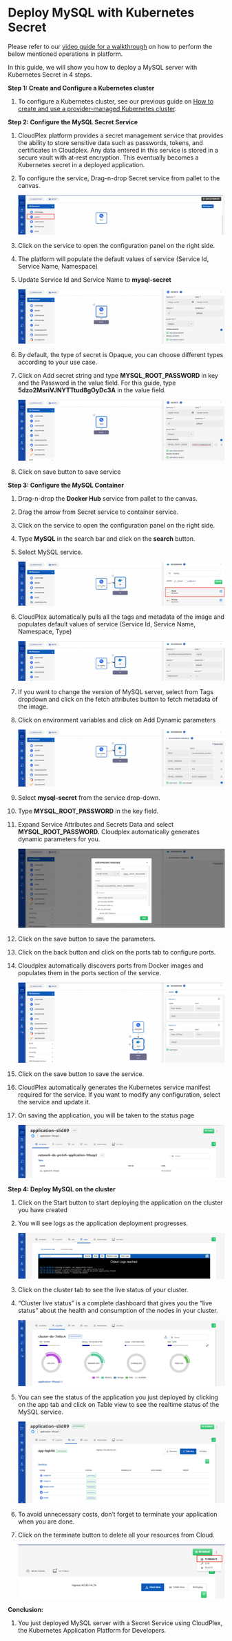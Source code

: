 # Deploy MySQL with Kubernetes Secret 

Please refer to our [video guide for a walkthrough](https://www.youtube.com/watch?v=h0E1f8SHWWA) on how to perform the below mentioned operations in platform. 

In this guide, we will show you how to deploy a MySQL server with Kubernetes Secret in 4 steps.

**Step 1: Create and Configure a Kubernetes cluster**

1. To configure a Kubernetes cluster, see our previous guide on [How to create and use a provider-managed Kubernetes cluster](https://docs.cloudplex.io/#/pages/user-guide/getting-started/create-use-provider-managed-cluster/create-use-provider-managed-cluster?id=create-amp-use-provider-managed-cluster).

**Step 2: Configure the MySQL Secret Service**

1. CloudPlex platform provides a secret management service that provides the ability to store sensitive data such as passwords, tokens, and certificates in Cloudplex. Any data entered in this service is stored in a secure vault with at-rest encryption. This eventually becomes a  Kubernetes secret in a deployed application.

2. To configure the service, Drag-n-drop Secret service from pallet to the canvas.

   ![1](imgs/1.jpg)

3. Click on the service to open the configuration panel on the right side.

4. The platform will populate the default values of service (Service Id, Service Name, Namespace)

5. Update Service Id and Service Name to **mysql-secret**

   ![2](imgs/2.jpg)

6. By default, the type of secret is Opaque, you can choose different types according to your use case.

7. Click on Add secret string and type **MYSQL_ROOT_PASSWORD** in key and the Password in the value field. For this guide, type **5dzo2MsriVJNYTTtud8gOyDc3A** in the value field.

   ![3](imgs/3.jpg)

8. Click on save button to save service

**Step 3: Configure the MySQL Container**

1. Drag-n-drop the **Docker Hub** service from pallet to the canvas.

2. Drag the arrow from Secret service to container service.

3. Click on the service to open the configuration panel on the right side.

4. Type **MySQL** in the search bar and click on the **search** button.

5. Select MySQL service.

   ![4](imgs/4.jpg)

6. CloudPlex automatically pulls all the tags and metadata of the image and populates default values of service (Service Id, Service Name, Namespace, Type)

   ![5](imgs/5.jpg)

7. If you want to change the version of MySQL server, select from Tags dropdown and click on the fetch attributes button to fetch metadata of the image.

8. Click on environment variables and click on Add Dynamic parameters

   ![6](imgs/6.jpg)

9. Select **mysql-secret** from the service drop-down.

10. Type **MYSQL_ROOT_PASSWORD** in the key field.

11. Expand Service Attributes and Secrets Data and select **MYSQL_ROOT_PASSWORD.** Cloudplex automatically generates dynamic  parameters for you.

    ![7](imgs/7.jpg)

12. Click on the save button to save the parameters.

13. Click on the back button and click on the ports tab to configure ports.

14. Cloudplex automatically discovers ports from Docker images and populates them in the ports section of the service.

    ![8](imgs/8.jpg)

15. Click on the save button to save the service.

16. CloudPlex automatically generates the Kubernetes service manifest required for the service. If you want to modify any configuration, select the service and update it.

17. On saving the application, you will be taken to the status page

    ![9](imgs/9.jpg)

**Step 4: Deploy MySQL on the cluster**

1. Click on the Start button to start deploying the application on the cluster you have created

2. You will see logs as the application deployment progresses.

   ![10](imgs/10.jpg)

3. Click on the cluster tab to see the live status of your cluster.

4. “Cluster live status” is a complete dashboard that gives you the “live status” about the health and consumption of the nodes in your cluster.

   ![11](imgs/11.jpg)

5. You can see the status of the application you just deployed by clicking on the app tab and click on Table view to see the realtime status of the MySQL service.

   ![12](imgs/12.jpg)

6. To avoid unnecessary costs, don’t forget to terminate your application when you are done.

7. Click on the terminate button to delete all your resources from Cloud.

   ![13](imgs/13.jpg)

**Conclusion:**

1. You just deployed MySQL server with a Secret Service using CloudPlex, the Kubernetes Application Platform for Developers. 